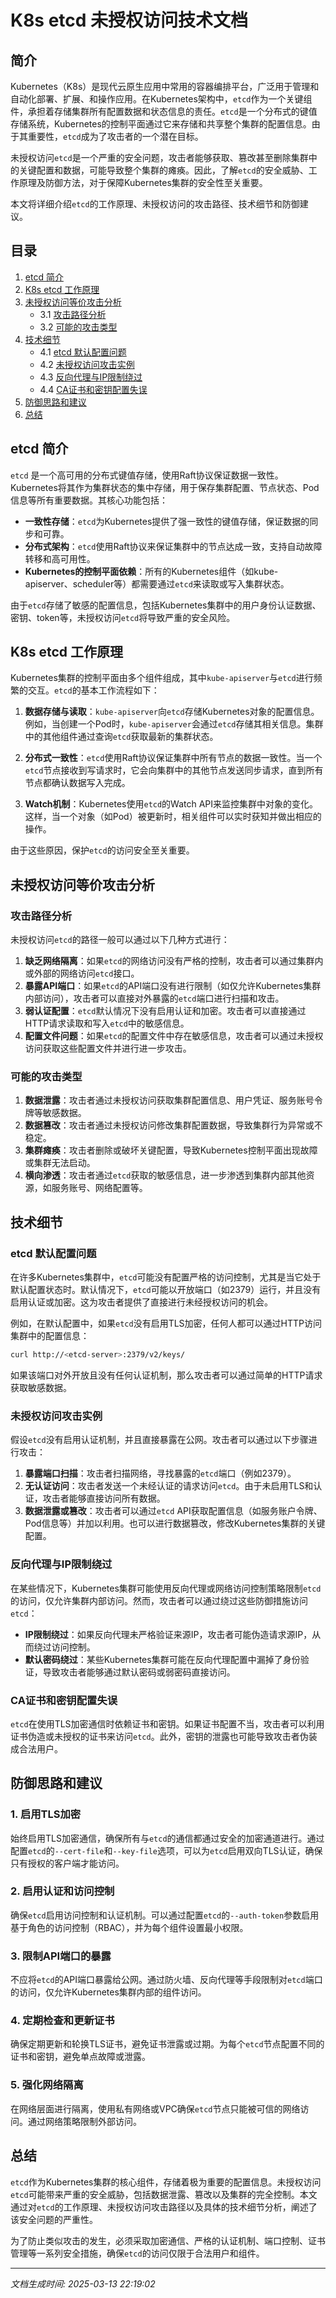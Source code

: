 # K8s etcd 未授权访问技术文档

## 简介

Kubernetes（K8s）是现代云原生应用中常用的容器编排平台，广泛用于管理和自动化部署、扩展、和操作应用。在Kubernetes架构中，`etcd`作为一个关键组件，承担着存储集群所有配置数据和状态信息的责任。`etcd`是一个分布式的键值存储系统，Kubernetes的控制平面通过它来存储和共享整个集群的配置信息。由于其重要性，`etcd`成为了攻击者的一个潜在目标。

未授权访问`etcd`是一个严重的安全问题，攻击者能够获取、篡改甚至删除集群中的关键配置和数据，可能导致整个集群的瘫痪。因此，了解`etcd`的安全威胁、工作原理及防御方法，对于保障Kubernetes集群的安全性至关重要。

本文将详细介绍`etcd`的工作原理、未授权访问的攻击路径、技术细节和防御建议。

## 目录

1. [etcd 简介](#etcd-简介)
2. [K8s etcd 工作原理](#K8s-etcd-工作原理)
3. [未授权访问等价攻击分析](#未授权访问等价攻击分析)
   - 3.1 [攻击路径分析](#攻击路径分析)
   - 3.2 [可能的攻击类型](#可能的攻击类型)
4. [技术细节](#技术细节)
   - 4.1 [etcd 默认配置问题](#etcd-默认配置问题)
   - 4.2 [未授权访问攻击实例](#未授权访问攻击实例)
   - 4.3 [反向代理与IP限制绕过](#反向代理与IP限制绕过)
   - 4.4 [CA证书和密钥配置失误](#CA证书和密钥配置失误)
5. [防御思路和建议](#防御思路和建议)
6. [总结](#总结)

## etcd 简介

`etcd` 是一个高可用的分布式键值存储，使用Raft协议保证数据一致性。Kubernetes将其作为集群状态的集中存储，用于保存集群配置、节点状态、Pod信息等所有重要数据。其核心功能包括：

- **一致性存储**：`etcd`为Kubernetes提供了强一致性的键值存储，保证数据的同步和可靠。
- **分布式架构**：`etcd`使用Raft协议来保证集群中的节点达成一致，支持自动故障转移和高可用性。
- **Kubernetes的控制平面依赖**：所有的Kubernetes组件（如kube-apiserver、scheduler等）都需要通过`etcd`来读取或写入集群状态。

由于`etcd`存储了敏感的配置信息，包括Kubernetes集群中的用户身份认证数据、密钥、token等，未授权访问`etcd`将导致严重的安全风险。

## K8s etcd 工作原理

Kubernetes集群的控制平面由多个组件组成，其中`kube-apiserver`与`etcd`进行频繁的交互。`etcd`的基本工作流程如下：

1. **数据存储与读取**：`kube-apiserver`向`etcd`存储Kubernetes对象的配置信息。例如，当创建一个Pod时，`kube-apiserver`会通过`etcd`存储其相关信息。集群中的其他组件通过查询`etcd`获取最新的集群状态。
   
2. **分布式一致性**：`etcd`使用Raft协议保证集群中所有节点的数据一致性。当一个`etcd`节点接收到写请求时，它会向集群中的其他节点发送同步请求，直到所有节点都确认数据写入完成。

3. **Watch机制**：Kubernetes使用`etcd`的Watch API来监控集群中对象的变化。这样，当一个对象（如Pod）被更新时，相关组件可以实时获知并做出相应的操作。

由于这些原因，保护`etcd`的访问安全至关重要。

## 未授权访问等价攻击分析

### 攻击路径分析

未授权访问`etcd`的路径一般可以通过以下几种方式进行：

1. **缺乏网络隔离**：如果`etcd`的网络访问没有严格的控制，攻击者可以通过集群内或外部的网络访问`etcd`接口。
2. **暴露API端口**：如果`etcd`的API端口没有进行限制（如仅允许Kubernetes集群内部访问），攻击者可以直接对外暴露的`etcd`端口进行扫描和攻击。
3. **弱认证配置**：`etcd`默认情况下没有启用认证和加密。攻击者可以直接通过HTTP请求读取和写入`etcd`中的敏感信息。
4. **配置文件问题**：如果`etcd`的配置文件中存在敏感信息，攻击者可以通过未授权访问获取这些配置文件并进行进一步攻击。

### 可能的攻击类型

1. **数据泄露**：攻击者通过未授权访问获取集群配置信息、用户凭证、服务账号令牌等敏感数据。
2. **数据篡改**：攻击者通过未授权访问修改集群配置数据，导致集群行为异常或不稳定。
3. **集群瘫痪**：攻击者删除或破坏关键配置，导致Kubernetes控制平面出现故障或集群无法启动。
4. **横向渗透**：攻击者通过`etcd`获取的敏感信息，进一步渗透到集群内部其他资源，如服务账号、网络配置等。

## 技术细节

### etcd 默认配置问题

在许多Kubernetes集群中，`etcd`可能没有配置严格的访问控制，尤其是当它处于默认配置状态时。默认情况下，`etcd`可能以开放端口（如2379）运行，并且没有启用认证或加密。这为攻击者提供了直接进行未经授权访问的机会。

例如，在默认配置中，如果`etcd`没有启用TLS加密，任何人都可以通过HTTP访问集群中的配置信息：

```bash
curl http://<etcd-server>:2379/v2/keys/
```

如果该端口对外开放且没有任何认证机制，那么攻击者可以通过简单的HTTP请求获取敏感数据。

### 未授权访问攻击实例

假设`etcd`没有启用认证机制，并且直接暴露在公网。攻击者可以通过以下步骤进行攻击：

1. **暴露端口扫描**：攻击者扫描网络，寻找暴露的`etcd`端口（例如2379）。
2. **无认证访问**：攻击者发送一个未经认证的请求访问`etcd`。由于未启用TLS和认证，攻击者能够直接访问所有数据。
3. **数据泄露或篡改**：攻击者可以通过`etcd` API获取配置信息（如服务账户令牌、Pod信息等）并加以利用。也可以进行数据篡改，修改Kubernetes集群的关键配置。

### 反向代理与IP限制绕过

在某些情况下，Kubernetes集群可能使用反向代理或网络访问控制策略限制`etcd`的访问，仅允许集群内部访问。然而，攻击者可以通过绕过这些防御措施访问`etcd`：

- **IP限制绕过**：如果反向代理未严格验证来源IP，攻击者可能伪造请求源IP，从而绕过访问控制。
- **默认密码绕过**：某些Kubernetes集群可能在反向代理配置中漏掉了身份验证，导致攻击者能够通过默认密码或弱密码直接访问。

### CA证书和密钥配置失误

`etcd`在使用TLS加密通信时依赖证书和密钥。如果证书配置不当，攻击者可以利用证书伪造或未授权的证书来访问`etcd`。此外，密钥的泄露也可能导致攻击者伪装成合法用户。

## 防御思路和建议

### 1. 启用TLS加密

始终启用TLS加密通信，确保所有与`etcd`的通信都通过安全的加密通道进行。通过配置`etcd`的`--cert-file`和`--key-file`选项，可以为`etcd`启用双向TLS认证，确保只有授权的客户端才能访问。

### 2. 启用认证和访问控制

确保`etcd`启用访问控制和认证机制。可以通过配置`etcd`的`--auth-token`参数启用基于角色的访问控制（RBAC），并为每个组件设置最小权限。

### 3. 限制API端口的暴露

不应将`etcd`的API端口暴露给公网。通过防火墙、反向代理等手段限制对`etcd`端口的访问，仅允许Kubernetes集群内部的组件访问。

### 4. 定期检查和更新证书

确保定期更新和轮换TLS证书，避免证书泄露或过期。为每个`etcd`节点配置不同的证书和密钥，避免单点故障或泄露。

### 5. 强化网络隔离

在网络层面进行隔离，使用私有网络或VPC确保`etcd`节点只能被可信的网络访问。通过网络策略限制外部访问。

## 总结

`etcd`作为Kubernetes集群的核心组件，存储着极为重要的配置信息。未授权访问`etcd`可能带来严重的安全威胁，包括数据泄露、篡改以及集群的完全控制。本文通过对`etcd`的工作原理、未授权访问攻击路径以及具体的技术细节分析，阐述了该安全问题的严重性。

为了防止类似攻击的发生，必须采取加密通信、严格的认证机制、端口控制、证书管理等一系列安全措施，确保`etcd`的访问仅限于合法用户和组件。

---

*文档生成时间: 2025-03-13 22:19:02*
